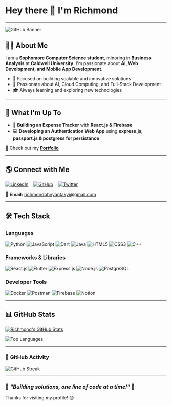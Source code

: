 # Hey there 👋 I'm **Richmond**

---

![GitHub Banner](https://repository-images.githubusercontent.com/588181932/e36ec678-7984-4cdd-8e4c-a3932772ff8e)


## 🧑‍💻 **About Me**

I am a **Sophomore Computer Science student**, minoring in **Business Analysis** at **Caldwell University**. I'm passionate about **AI, Web Development, and Mobile App Development**.

- 🎯 Focused on building scalable and innovative solutions
- 🚀 Passionate about AI, Cloud Computing, and Full-Stack Development
- 🎓 Always learning and exploring new technologies

---

## 🚀 **What I'm Up To**
- 🌱 **Building an Expense Tracker** with **React.js & Firebase**
- 💻 **Developing an Authentication Web App** using **express.js, passport.js & postgress for persistance**

🔗 Check out my **[Portfolio](your-portfolio-link)**

---

## 🌎 **Connect with Me**
[![LinkedIn](https://img.shields.io/badge/LinkedIn-Connect-blue?style=for-the-badge&logo=linkedin)](your-linkedin-link)
&nbsp;&nbsp;
[![GitHub](https://img.shields.io/badge/GitHub-Follow-black?style=for-the-badge&logo=github)](https://github.com/richmond003)
&nbsp;&nbsp;
[![Twitter](https://img.shields.io/badge/Twitter-Follow-blue?style=for-the-badge&logo=twitter)](your-twitter-link)

📧 **Email:** [richmondbhnyantakyi@gmail.com](mailto:richmondbhnyantakyi@gmail.com)

---

## 🛠️ **Tech Stack**

### **Languages**
![Python](https://skillicons.dev/icons?i=python)
![JavaScript](https://skillicons.dev/icons?i=javascript)
![Dart](https://skillicons.dev/icons?i=dart)
![Java](https://skillicons.dev/icons?i=java)
![HTML5](https://skillicons.dev/icons?i=html)
![CSS3](https://skillicons.dev/icons?i=css)
![C++](https://skillicons.dev/icons?i=cpp)

### **Frameworks & Libraries**
![React.js](https://skillicons.dev/icons?i=react)
![Flutter](https://skillicons.dev/icons?i=flutter)
![Express.js](https://skillicons.dev/icons?i=express)
![Node.js](https://skillicons.dev/icons?i=nodejs)
![PostgreSQL](https://skillicons.dev/icons?i=postgres)

### **Developer Tools**
![Docker](https://skillicons.dev/icons?i=docker)
![Postman](https://skillicons.dev/icons?i=postman)
![Firebase](https://skillicons.dev/icons?i=firebase)
![Notion](https://skillicons.dev/icons?i=notion)

---

## 📊 **GitHub Stats**
<!-- ![Richmond's GitHub Stats](https://github-readme-stats.vercel.app/api?username=richmond003&show_icons=true&theme=radical)  -->
[![Richmond's GitHub Stats](https://github-readme-stats.vercel.app/api?username=richmond003&show_icons=true&theme=radical&rank_icon=github&border_radius=15)](https://github.com/anuraghazra/github-readme-stats)

![Top Languages](https://github-readme-stats.vercel.app/api/top-langs/?username=richmond003&langs_count=20&layout=compact&theme=radical)


---

### 🎨 **GitHub Activity**
![GitHub Streak](https://github-readme-streak-stats.herokuapp.com/?user=richmond003&theme=radical)

---

### 🚀 *"Building solutions, one line of code at a time!"* 🚀

Thanks for visiting my profile! 😊

